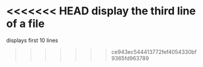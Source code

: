<<<<<<< HEAD
display the third line of a file
=======
displays first 10 lines
>>>>>>> ce943ec544413772fef4054330bf9365fd963789
